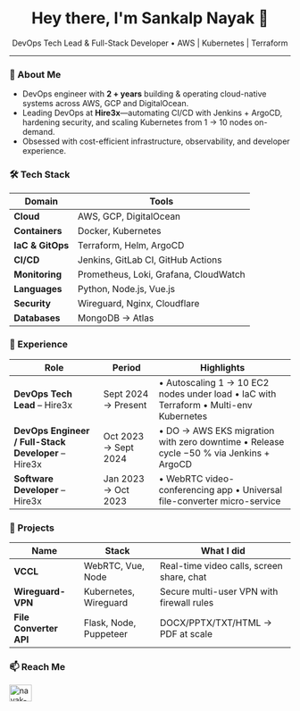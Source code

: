 <h1 align="center">Hey there, I'm <strong>Sankalp Nayak</strong> 👋</h1>

<p align="center">
DevOps Tech Lead & Full-Stack Developer • AWS | Kubernetes | Terraform
</p>

---

### 🚀 About Me
- DevOps engineer with **2 + years** building & operating cloud-native systems across AWS, GCP and DigitalOcean.  
- Leading DevOps at <b>Hire3x</b>—automating CI/CD with Jenkins + ArgoCD, hardening security, and scaling Kubernetes from 1 → 10 nodes on-demand.  
- Obsessed with cost-efficient infrastructure, observability, and developer experience.

### 🛠️ Tech Stack
| Domain | Tools |
| ------ | ----- |
| **Cloud** | AWS, GCP, DigitalOcean |
| **Containers** | Docker, Kubernetes |
| **IaC & GitOps** | Terraform, Helm, ArgoCD |
| **CI/CD** | Jenkins, GitLab CI, GitHub Actions |
| **Monitoring** | Prometheus, Loki, Grafana, CloudWatch |
| **Languages** | Python, Node.js, Vue.js |
| **Security** | Wireguard, Nginx, Cloudflare |
| **Databases** | MongoDB → Atlas |

### 💼 Experience
| Role | Period | Highlights |
| ---- | ------ | ---------- |
| **DevOps Tech Lead** – Hire3x | Sept 2024 → Present | • Autoscaling 1 → 10 EC2 nodes under load • IaC with Terraform • Multi-env Kubernetes |
| **DevOps Engineer / Full-Stack Developer** – Hire3x | Oct 2023 → Sept 2024 | • DO → AWS EKS migration with zero downtime • Release cycle −50 % via Jenkins + ArgoCD |
| **Software Developer** – Hire3x | Jan 2023 → Oct 2023 | • WebRTC video-conferencing app • Universal file-converter micro-service |

### 🔧 Projects
| Name | Stack | What I did |
| ---- | ----- | ---------- |
| **VCCL** | WebRTC, Vue, Node | Real-time video calls, screen share, chat |
| **Wireguard-VPN** | Kubernetes, Wireguard | Secure multi-user VPN with firewall rules |
| **File Converter API** | Flask, Node, Puppeteer | DOCX/PPTX/TXT/HTML → PDF at scale |


### 📫 Reach Me
<p align="left">
<a href="https://linkedin.com/in/nayak-sankalp" target="blank"><img align="center" src="https://raw.githubusercontent.com/rahuldkjain/github-profile-readme-generator/master/src/images/icons/Social/linked-in-alt.svg" alt="nayak-sankalp" height="30" width="40" /></a>
</p>